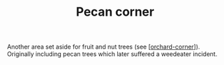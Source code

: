 ﻿---
backlinks:
- title: Wood duck meadows
  url: /memex/sense/landscape-garden/wood-duck-meadows.html
- title: The lower dam
  url: /memex/sense/landscape-garden/lower-dam.html
- title: Plumcot (Spring Satin) - pecan corner
  url: /memex/sense/landscape-garden/individual-plants/plumcot-pecan-corner.html
- title: Individual plants
  url: /memex/sense/landscape-garden/individual-plants/individual-plants.html
tags: gardens, sense, landscape
title: Pecan corner
type: zone
---
Another area set aside for fruit and nut trees (see [[orchard-corner]]). Originally including pecan trees which later suffered a weedeater incident.

[//begin]: # "Autogenerated link references for markdown compatibility"
[orchard-corner]: orchard-corner "The Orchard (Orchard corner)"
[//end]: # "Autogenerated link references"